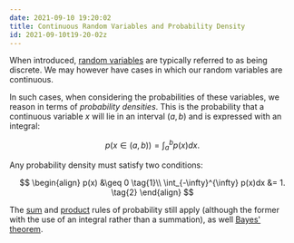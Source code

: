 ```yaml
---
date: 2021-09-10 19:20:02
title: Continuous Random Variables and Probability Density
id: 2021-09-10t19-20-02z
---
```


When introduced, [random variables](./2021-09-09t11-46-21z.md) are typically
referred to as being discrete. We may however have cases in which our random
variables are continuous.

In such cases, when considering the probabilities of these variables, we reason
in terms of _probability densities_. This is the probability that a continuous
variable $x$ will lie in an interval $(a, b)$ and is expressed with an integral:

$$
p(x \in (a,b)) = \int_a^b p(x)dx.
$$

Any probability density must satisfy two conditions:

$$
\begin{align}
                          p(x) &\geq 0    \tag{1}\\
\int_{-\infty}^{\infty} p(x)dx &= 1.      \tag{2}
\end{align}
$$

The [sum](./2021-09-10t17-07-49z.md) and [product](./2021-09-10t17-47-05z.md)
rules of probability still apply (although the former with the use of an
integral rather than a summation), as well
[Bayes' theorem](./2021-09-10t18-29-28z.md).
